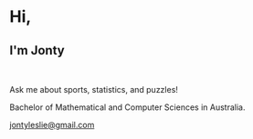 <div align="left">
    <h1>Hi,</h1>
    <h2>I'm Jonty</h2>
    <br/>
    <p>Ask me about sports, statistics, and puzzles!

Bachelor of Mathematical and Computer Sciences in Australia.

jontyleslie@gmail.com
</p>
</div>



